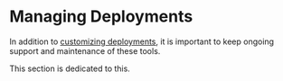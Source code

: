# Managing Deployments

In addition to [customizing deployments](config.md), it is important to keep ongoing support and maintenance of these tools. 

This section is dedicated to this. 
